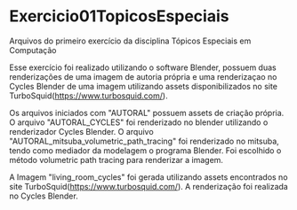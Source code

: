 # Exercicio01TopicosEspeciais
Arquivos do primeiro exercício da disciplina Tópicos Especiais em Computação

Esse exercício foi realizado utilizando o software Blender, possuem duas renderizações de uma imagem de autoria própria e uma renderizaçao no Cycles Blender de uma imagem utilizando assets disponibilizados no site TurboSquid(https://www.turbosquid.com/).

Os arquivos iniciados com "AUTORAL" possuem assets de criação própria.
O arquivo "AUTORAL_CYCLES" foi renderizado no blender utilizando o renderizador Cycles Blender.
O arquivo "AUTORAL_mitsuba_volumetric_path_tracing" foi renderizado no mitsuba, tendo como mediador da modelagem o programa Blender. Foi escolhido o método volumetric path tracing para renderizar a imagem.

A Imagem "living_room_cycles" foi gerada utilizando assets encontrados no site TurboSquid(https://www.turbosquid.com/). A renderização foi realizada no Cycles Blender.

